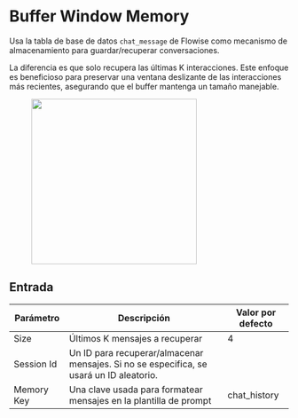 # Buffer Window Memory

Usa la tabla de base de datos `chat_message` de Flowise como mecanismo de almacenamiento para guardar/recuperar conversaciones.

La diferencia es que solo recupera las últimas K interacciones. Este enfoque es beneficioso para preservar una ventana deslizante de las interacciones más recientes, asegurando que el buffer mantenga un tamaño manejable.

<figure><img src="../../../.gitbook/assets/image (1) (1) (3) (1).png" alt="" width="298"><figcaption></figcaption></figure>

## Entrada

| Parámetro   | Descripción                                                                      | Valor por defecto |
| ----------- | -------------------------------------------------------------------------------- | ----------------- |
| Size        | Últimos K mensajes a recuperar                                                    | 4                 |
| Session Id  | Un ID para recuperar/almacenar mensajes. Si no se especifica, se usará un ID aleatorio. |               |
| Memory Key  | Una clave usada para formatear mensajes en la plantilla de prompt                | chat_history      |
